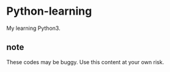 # Python-learning

My learning Python3.

## note

These codes may be buggy.
Use this content at your own risk.
